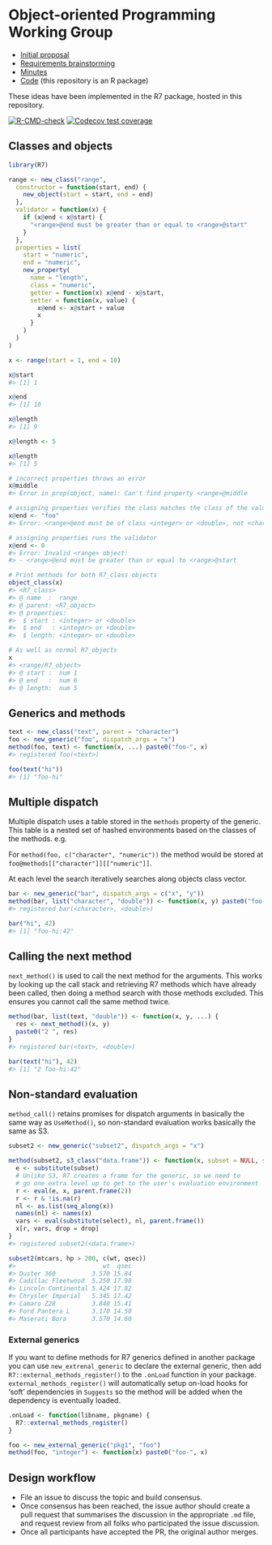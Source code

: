 
<!-- README.md is generated from README.Rmd. Please edit that file -->

# Object-oriented Programming Working Group

-   [Initial proposal](proposal/proposal.org)
-   [Requirements brainstorming](spec/requirements.md)
-   [Minutes](minutes/)
-   [Code](R/) (this repository is an R package)

These ideas have been implemented in the R7 package, hosted in this
repository.

<!-- badges: start -->

[![R-CMD-check](https://github.com/RConsortium/OOP-WG/workflows/R-CMD-check/badge.svg)](https://github.com/RConsortium/OOP-WG/actions)
[![Codecov test
coverage](https://codecov.io/gh/RConsortium/OOP-WG/branch/master/graph/badge.svg)](https://codecov.io/gh/RConsortium/OOP-WG?branch=master)
<!-- badges: end -->

## Classes and objects

``` r
library(R7)

range <- new_class("range",
  constructor = function(start, end) {
    new_object(start = start, end = end)
  },
  validator = function(x) {
    if (x@end < x@start) {
      "<range>@end must be greater than or equal to <range>@start"
    }
  },
  properties = list(
    start = "numeric",
    end = "numeric",
    new_property(
      name = "length",
      class = "numeric",
      getter = function(x) x@end - x@start,
      setter = function(x, value) {
        x@end <- x@start + value
        x
      }
    )
  )
)

x <- range(start = 1, end = 10)

x@start
#> [1] 1

x@end
#> [1] 10

x@length
#> [1] 9

x@length <- 5

x@length
#> [1] 5

# incorrect properties throws an error
x@middle
#> Error in prop(object, name): Can't find property <range>@middle

# assigning properties verifies the class matches the class of the value
x@end <- "foo"
#> Error: <range>@end must be of class <integer> or <double>, not <character>

# assigning properties runs the validator
x@end <- 0
#> Error: Invalid <range> object:
#> - <range>@end must be greater than or equal to <range>@start

# Print methods for both R7_class objects
object_class(x)
#> <R7_class>
#> @ name  :  range
#> @ parent: <R7_object>
#> @ properties:
#>  $ start : <integer> or <double>
#>  $ end   : <integer> or <double>
#>  $ length: <integer> or <double>

# As well as normal R7_objects
x
#> <range/R7_object>
#> @ start :  num 1
#> @ end   :  num 6
#> @ length:  num 5
```

## Generics and methods

``` r
text <- new_class("text", parent = "character")
foo <- new_generic("foo", dispatch_args = "x")
method(foo, text) <- function(x, ...) paste0("foo-", x)
#> registered foo(<text>)

foo(text("hi"))
#> [1] "foo-hi"
```

## Multiple dispatch

Multiple dispatch uses a table stored in the `methods` property of the
generic. This table is a nested set of hashed environments based on the
classes of the methods. e.g.

For `method(foo, c("character", "numeric"))` the method would be stored
at `foo@methods[["character"]][["numeric"]]`.

At each level the search iteratively searches along objects class
vector.

``` r
bar <- new_generic("bar", dispatch_args = c("x", "y"))
method(bar, list("character", "double")) <- function(x, y) paste0("foo-", x, ":", y)
#> registered bar(<character>, <double>)

bar("hi", 42)
#> [1] "foo-hi:42"
```

## Calling the next method

`next_method()` is used to call the next method for the arguments. This
works by looking up the call stack and retrieving R7 methods which have
already been called, then doing a method search with those methods
excluded. This ensures you cannot call the same method twice.

``` r
method(bar, list(text, "double")) <- function(x, y, ...) {
  res <- next_method()(x, y)
  paste0("2 ", res)
}
#> registered bar(<text>, <double>)

bar(text("hi"), 42)
#> [1] "2 foo-hi:42"
```

## Non-standard evaluation

`method_call()` retains promises for dispatch arguments in basically the
same way as `UseMethod()`, so non-standard evaluation works basically
the same as S3.

``` r
subset2 <- new_generic("subset2", dispatch_args = "x")

method(subset2, s3_class("data.frame")) <- function(x, subset = NULL, select = NULL, drop = FALSE) {
  e <- substitute(subset)
  # Unlike S3, R7 creates a frame for the generic, so we need to
  # go one extra level up to get to the user's evaluation environment
  r <- eval(e, x, parent.frame(2))
  r <- r & !is.na(r)
  nl <- as.list(seq_along(x))
  names(nl) <- names(x)
  vars <- eval(substitute(select), nl, parent.frame())
  x[r, vars, drop = drop]
}
#> registered subset2(<data.frame>)

subset2(mtcars, hp > 200, c(wt, qsec))
#>                        wt  qsec
#> Duster 360          3.570 15.84
#> Cadillac Fleetwood  5.250 17.98
#> Lincoln Continental 5.424 17.82
#> Chrysler Imperial   5.345 17.42
#> Camaro Z28          3.840 15.41
#> Ford Pantera L      3.170 14.50
#> Maserati Bora       3.570 14.60
```

### External generics

If you want to define methods for R7 generics defined in another package
you can use `new_extrenal_generic` to declare the external generic, then
add `R7::external_methods_register()` to the `.onLoad` function in your
package. `external_methods_register()` will automatically setup on-load
hooks for ‘soft’ dependencies in `Suggests` so the method will be added
when the dependency is eventually loaded.

``` r
.onLoad <- function(libname, pkgname) {
  R7::external_methods_register()
}

foo <- new_external_generic("pkg1", "foo")
method(foo, "integer") <- function(x) paste0("foo-", x)
```

## Design workflow

-   File an issue to discuss the topic and build consensus.
-   Once consensus has been reached, the issue author should create a
    pull request that summarises the discussion in the appropriate `.md`
    file, and request review from all folks who participated the issue
    discussion.
-   Once all participants have accepted the PR, the original author
    merges.
